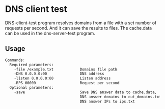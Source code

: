 # DNS client test
DNS-client-test program resolves domains from a file with a set number of requests per second. And it can save the results to files. The cache.data can be used in the dns-server-test program.
## Usage
```sh
Commands:
  Required parameters:
    -file /example.txt            Domains file path
    -DNS 0.0.0.0:00               DNS address
    -listen 0.0.0.0:00            Listen address
    -RPS 00000                    Request per second
  Optional parameters:
    -save                         Save DNS answer data to cache.data,
                                  DNS answer domains to out_domains.txt,
                                  DNS answer IPs to ips.txt
```
